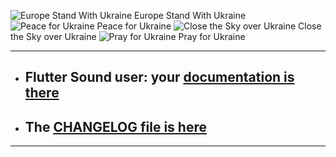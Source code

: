 ![Europe Stand With Ukraine](https://flutter-sound.canardoux.xyz/images/StandWithUkraine.png)
Europe Stand With Ukraine
![Peace for Ukraine](https://flutter-sound.canardoux.xyz/images/2-year-old-irish-girl-ukrainian.jpg)
Peace for Ukraine
![Close the Sky over Ukraine](https://flutter-sound.canardoux.xyz/images/close-the-sky.jpeg)
Close the Sky over Ukraine
![Pray for Ukraine](https://flutter-sound.canardoux.xyz/images/banner.png)
Pray for Ukraine

-------------------------------------------------------------------------------------

- ## Flutter Sound user: your [documentation is there](https://flutter-sound.canardoux.xyz/readme.html)
- ## The [CHANGELOG file is here](https://flutter-sound.canardoux.xyz/changelog.html)

-----------------------------------------------------------------------------------------------------------------------------------
